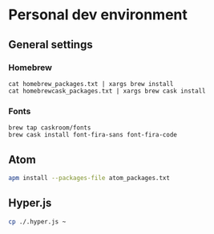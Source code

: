 # Personal dev environment

## General settings

### Homebrew

```
cat homebrew_packages.txt | xargs brew install
cat homebrewcask_packages.txt | xargs brew cask install
```

### Fonts

```
brew tap caskroom/fonts
brew cask install font-fira-sans font-fira-code
```

## Atom

```bash
apm install --packages-file atom_packages.txt
```
  
## Hyper.js

```bash
cp ./.hyper.js ~
```
